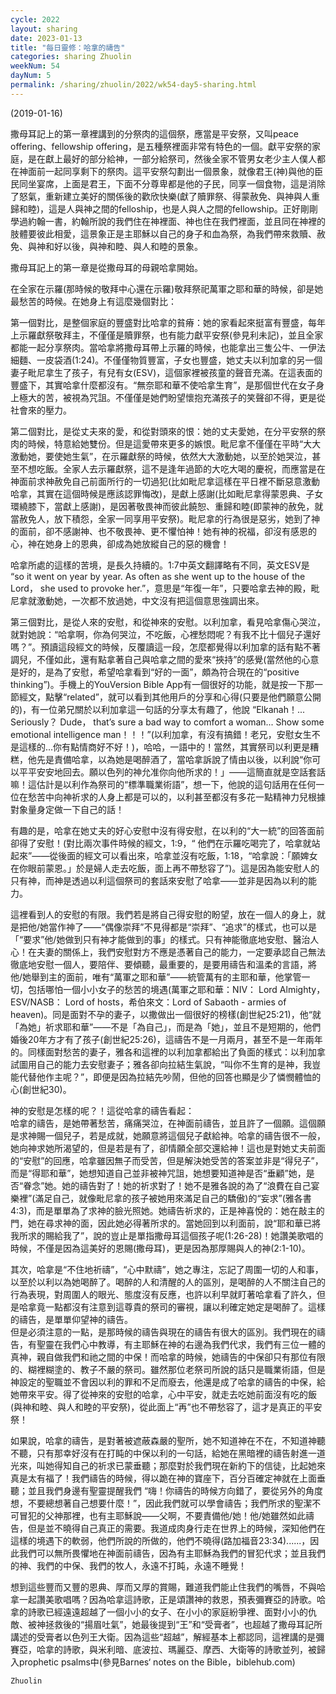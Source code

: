 ```yaml
---
cycle: 2022
layout: sharing
date: 2023-01-13
title: "每日靈修：哈拿的禱告"
categories: sharing Zhuolin
weekNum: 54
dayNum: 5
permalink: /sharing/zhuolin/2022/wk54-day5-sharing.html
---
```

(2019-01-16)

撒母耳記上的第一章裡講到的分祭肉的這個祭，應當是平安祭，又叫peace offering、fellowship offering，是五種祭裡面非常有特色的一個。獻平安祭的家庭，是在獻上最好的部分給神，一部分給祭司，然後全家不管男女老少主人僕人都在神面前一起同享剩下的祭肉。這平安祭勾劃出一個景象，就像君王(神)與他的臣民同坐宴席，上面是君王，下面不分尊卑都是他的子民，同享一個食物，這是消除了怒氣，重新建立美好的關係後的歡欣快樂(獻了贖罪祭、得蒙赦免、與神與人重歸和睦)，這是人與神之間的felloship，也是人與人之間的fellowship。正好剛剛學過約翰一書，約翰所說的我們住在神裡面、神也住在我們裡面，並且同在神裡的肢體要彼此相愛，這景象正是主耶穌以自己的身子和血為祭，為我們帶來救贖、赦免、與神和好以後，與神和睦、與人和睦的景象。  

撒母耳記上的第一章是從撒母耳的母親哈拿開始。  

在全家在示羅(那時候的敬拜中心還在示羅)敬拜祭祀萬軍之耶和華的時候，卻是她最愁苦的時候。在她身上有這麼幾個對比：  

第一個對比，是整個家庭的豐盛對比哈拿的貧瘠：她的家看起來挺富有豐盛，每年上示羅獻祭敬拜主，不僅僅是贖罪祭，也有能力獻平安祭(參見利未記)，並且全家都能一起分享祭肉。當哈拿將撒母耳帶上示羅的時候，也能拿出三隻公牛、一伊法細麵、一皮袋酒(1:24)。不僅僅物質豐富，子女也豐盛，她丈夫以利加拿的另一個妻子毗尼拿生了孩子，有兒有女(ESV)，這個家裡被孩童的聲音充滿。在這表面的豐盛下，其實哈拿什麼都沒有。“無奈耶和華不使哈拿生育”，是那個世代在女子身上極大的苦，被視為咒詛。不僅僅是她們盼望懷抱充滿孩子的笑聲卻不得，更是從社會來的壓力。  

第二個對比，是從丈夫來的愛，和從對頭來的恨：她的丈夫愛她，在分平安祭的祭肉的時候，特意給她雙份。但是這愛帶來更多的嫉恨。毗尼拿不僅僅在平時“大大激動她，要使她生氣”，在示羅獻祭的時候，依然大大激動她，以至於她哭泣，甚至不想吃飯。全家人去示羅獻祭，這不是逢年過節的大吃大喝的慶祝，而應當是在神面前求神赦免自己前面所行的一切過犯(比如毗尼拿這樣在平日裡不斷惡意激動哈拿，其實在這個時候是應該認罪悔改)，是獻上感謝(比如毗尼拿得蒙恩典、子女環繞膝下，當獻上感謝)，是因著敬畏神而彼此饒恕、重歸和睦(即蒙神的赦免，就當赦免人，放下積怨，全家一同享用平安祭)。毗尼拿的行為很是惡劣，她到了神的面前，卻不感謝神、也不敬畏神、更不懼怕神！她有神的祝福，卻沒有感恩的心，神在她身上的恩典，卻成為她放縱自己的惡的機會！  

哈拿所處的這樣的苦境，是長久持續的。1:7中英文翻譯略有不同，英文ESV是 “so it went on year by year. As often as she went up to the house of the Lord， she used to provoke her.”，意思是“年復一年”，只要哈拿去神的殿，毗尼拿就激動她，一次都不放過她，中文沒有把這個意思強調出來。  

第三個對比，是從人來的安慰，和從神來的安慰。以利加拿，看見哈拿傷心哭泣，就對她說：“哈拿啊，你為何哭泣，不吃飯，心裡愁悶呢？有我不比十個兒子還好嗎？”。預讀這段經文的時候，反覆讀這一段，怎麼都覺得以利加拿的話有點不著調兒，不僅如此，還有點拿著自己與哈拿之間的愛來“挾持”的感覺(當然他的心意是好的，是為了安慰，希望哈拿看到“好的一面”，頗為符合現在的“positive thinking”)。手機上的YouVersion Bible App有一個很好的功能，就是按一下那一節經文，點擊“related”，就可以看到其他用戶的分享和心得(只要是他們願意公開的)，有一位弟兄關於以利加拿這一句話的分享太有趣了，他說 “Elkanah！... Seriously？ Dude， that’s sure a bad way to comfort a woman... Show some emotional intelligence man！！！”(以利加拿，有沒有搞錯！老兄，安慰女生不是這樣的...你有點情商好不好！)，哈哈，一語中的！當然，其實祭司以利更是糟糕，他先是責備哈拿，以為她是喝醉酒了，當哈拿訴說了情由以後，以利說“你可以平平安安地回去。願以色列的神允准你向他所求的！」——這簡直就是空話套話嘛！這估計是以利作為祭司的“標準職業術語”，想一下，他說的這句話用在任何一位在愁苦中向神祈求的人身上都是可以的，以利甚至都沒有多花一點精神力兒根據對象量身定做一下自己的話！  

有趣的是，哈拿在她丈夫的好心安慰中沒有得安慰，在以利的“大一統”的回答面前卻得了安慰！(對比兩次事件時候的經文，1:9，“ 他們在示羅吃喝完了，哈拿就站起來”——從後面的經文可以看出來，哈拿並沒有吃飯，1:18，“哈拿說：「願婢女在你眼前蒙恩。」於是婦人走去吃飯，面上再不帶愁容了”)。這是因為能安慰人的只有神，而神是透過以利這個祭司的套話來安慰了哈拿——並非是因為以利的能力。  

這裡看到人的安慰的有限。我們若是將自己得安慰的盼望，放在一個人的身上，就是把他/她當作神了——“偶像崇拜”不見得都是“崇拜”、“追求”的樣式，也可以是「“要求”他/她做到只有神才能做到的事」的樣式。只有神能徹底地安慰、醫治人心！在夫妻的關係上，我們安慰對方不應是憑著自己的能力，一定要承認自己無法徹底地安慰一個人，要陪伴、要傾聽，最重要的，是要用禱告和溫柔的言語，將他/她舉到主的面前，唯有“萬軍之耶和華”——統管萬有的主耶和華，他掌管一切，包括哪怕一個小小女子的愁苦的境遇(萬軍之耶和華：NIV： Lord Almighty，ESV/NASB： Lord of hosts，希伯來文：Lord of Sabaoth - armies of heaven)。同是面對不孕的妻子，以撒做出一個很好的榜樣(創世紀25:21)，他“就「為她」祈求耶和華”——不是「為自己」，而是為「她」，並且不是短期的，他們婚後20年方才有了孩子(創世紀25:26)，這禱告不是一月兩月，甚至不是一年兩年的。同樣面對愁苦的妻子，雅各和這裡的以利加拿都給出了負面的樣式：以利加拿試圖用自己的能力去安慰妻子；雅各卻向拉結生氣說，“叫你不生育的是神，我豈能代替他作主呢？”，即便是因為拉結先吵鬧，但他的回答也顯是少了憐憫體恤的心(創世紀30)。  

神的安慰是怎樣的呢？！這從哈拿的禱告看起：  
哈拿的禱告，是她帶著愁苦，痛痛哭泣，在神面前禱告，並且許了一個願。這個願是求神賜一個兒子，若是成就，她願意將這個兒子獻給神。哈拿的禱告很不一般，她向神求她所渴望的，但是若是有了，卻情願全部交還給神！這也是對她丈夫前面的“安慰”的回應，哈拿雖因無子而受苦，但是解決她受苦的答案並非是“得兒子”，而是“得耶和華”，她想知道自己並非被神咒詛，她想要知道神是否“垂顧”她，是否“眷念”她。她的禱告對了！她的祈求對了！她不是雅各說的為了“浪費在自己宴樂裡”(滿足自己，就像毗尼拿的孩子被她用來滿足自己的驕傲)的“妄求”(雅各書4:3)，而是單單為了求神的臉光照她。她禱告祈求的，正是神喜悅的：她在敲主的門，她在尋求神的面，因此她必得著所求的。當她回到以利面前，說“耶和華已將我所求的賜給我了”，說的豈止是單指撒母耳這個孩子呢(1:26-28)！她讚美歌唱的時候，不僅是因為這美好的恩賜(撒母耳)，更是因為那厚賜與人的神(2:1-10)。  

其次，哈拿是“不住地祈禱”，“心中默禱”，她之專注，忘記了周圍一切的人和事，以至於以利以為她喝醉了。喝醉的人和清醒的人的區別，是喝醉的人不關注自己的行為表現，對周圍人的眼光、態度沒有反應，也許以利早就盯著哈拿看了許久，但是哈拿竟一點都沒有注意到這尊貴的祭司的審視，讓以利確定她定是喝醉了。這樣的禱告，是單單仰望神的禱告。  
但是必須注意的一點，是那時候的禱告與現在的禱告有很大的區別。我們現在的禱告，有聖靈在我們心中教導，有主耶穌在神的右邊為我們代求，我們有三位一體的真神，親自做我們和祂之間的中保！而哈拿的時候，她禱告的中保卻只有那位有限的、糊裡糊塗的、教子不嚴的祭司。雖然那位老祭司所說的話只是職業術語，但是神設定的聖職並不會因以利的罪和不足而廢去，他還是成了哈拿的禱告的中保，給她帶來平安。得了從神來的安慰的哈拿，心中平安，就走去吃她前面沒有吃的飯(與神和睦、與人和睦的平安祭)，從此面上“再”也不帶愁容了，這才是真正的平安祭！  

如果說，哈拿的禱告，是對著被遮蔽森嚴的聖所，她不知道神在不在，不知道神聽不聽，只有那幸好沒有在打盹的中保以利的一句話，給她在黑暗裡的禱告射進一道光來，叫她得知自己的祈求已蒙垂聽；那麼對於我們現在新約下的信徒，比起她來真是太有福了！我們禱告的時候，得以跪在神的寶座下，百分百確定神就在上面垂聽；並且我們身邊有聖靈提醒我們 “嗨！你禱告的時候方向錯了，要從另外的角度想，不要總想著自己想要什麼！”，因此我們就可以學會禱告；我們所求的聖潔不可冒犯的父神那裡，也有主耶穌說——父啊，不要責備他/她！他/她雖然如此禱告，但是並不曉得自己真正的需要。我道成肉身行走在世界上的時候，深知他們在這樣的境遇下的軟弱，他們所說的所做的，他們不曉得(路加福音23:34)......，因此我們可以無所畏懼地在神面前禱告，因為有主耶穌為我們的冒犯代求；並且我們的神、我們的中保、我們的牧人，永遠不打盹，永遠不睡覺！  

想到這些豐而又豐的恩典、厚而又厚的賞賜，難道我們能止住我們的嘴唇，不與哈拿一起讚美歌唱嗎？因為哈拿這詩歌，正是頌讚神的救恩，預表彌賽亞的詩歌。哈拿的詩歌已經遠遠超越了一個小小的女子、在小小的家庭紛爭裡、面對小小的仇敵、被神拯救後的“揚眉吐氣”，她最後提到“王”和“受膏者”，也超越了撒母耳記所講述的受膏者以色列王大衛。因為這些“超越”，解經基本上都認同，這裡講的是彌賽亞，哈拿的詩歌，與米利暗、底波拉、瑪麗亞、摩西、大衛等的詩歌並列，被歸入prophetic psalms中(參見Barnes‘ notes on the Bible，biblehub.com)   

`Zhuolin`  

